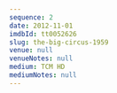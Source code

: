 ```yaml
---
sequence: 2
date: 2012-11-01
imdbId: tt0052626
slug: the-big-circus-1959
venue: null
venueNotes: null
medium: TCM HD
mediumNotes: null
---
```


